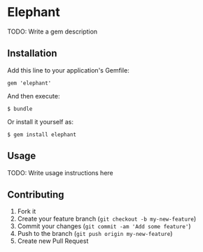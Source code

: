 # Elephant

TODO: Write a gem description

## Installation

Add this line to your application's Gemfile:

    gem 'elephant'

And then execute:

    $ bundle

Or install it yourself as:

    $ gem install elephant

## Usage

TODO: Write usage instructions here

## Contributing

1. Fork it
2. Create your feature branch (`git checkout -b my-new-feature`)
3. Commit your changes (`git commit -am 'Add some feature'`)
4. Push to the branch (`git push origin my-new-feature`)
5. Create new Pull Request
